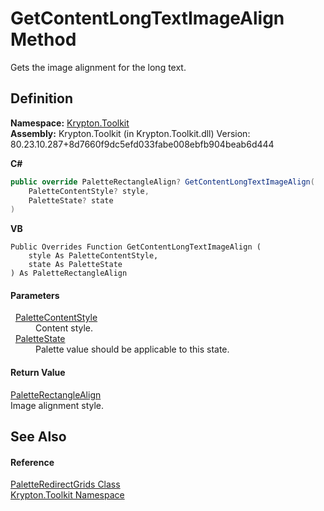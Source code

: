 # GetContentLongTextImageAlign Method


Gets the image alignment for the long text.



## Definition
**Namespace:** <a href="79d2eac2-21f4-54ff-7552-b20c33c30600.md">Krypton.Toolkit</a>  
**Assembly:** Krypton.Toolkit (in Krypton.Toolkit.dll) Version: 80.23.10.287+8d7660f9dc5efd033fabe008ebfb904beab6d444

**C#**
``` C#
public override PaletteRectangleAlign? GetContentLongTextImageAlign(
	PaletteContentStyle? style,
	PaletteState? state
)
```
**VB**
``` VB
Public Overrides Function GetContentLongTextImageAlign ( 
	style As PaletteContentStyle,
	state As PaletteState
) As PaletteRectangleAlign
```



#### Parameters
<dl><dt>  <a href="e51bbd11-7fb5-8388-9a31-63383b173303.md">PaletteContentStyle</a></dt><dd>Content style.</dd><dt>  <a href="93e626cd-00cf-240e-06c6-ab4d47e982ba.md">PaletteState</a></dt><dd>Palette value should be applicable to this state.</dd></dl>

#### Return Value
<a href="a08dda3c-812d-0f91-9954-af55a04393ca.md">PaletteRectangleAlign</a>  
Image alignment style.

## See Also


#### Reference
<a href="b9e0bda0-1636-15de-b9ed-38c84ab6061f.md">PaletteRedirectGrids Class</a>  
<a href="79d2eac2-21f4-54ff-7552-b20c33c30600.md">Krypton.Toolkit Namespace</a>  
